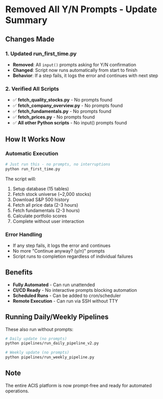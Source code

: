 # Removed All Y/N Prompts - Update Summary

## Changes Made

### 1. Updated run_first_time.py
- **Removed**: All `input()` prompts asking for Y/N confirmation
- **Changed**: Script now runs automatically from start to finish
- **Behavior**: If a step fails, it logs the error and continues with next step

### 2. Verified All Scripts
- ✅ **fetch_quality_stocks.py** - No prompts found
- ✅ **fetch_company_overview.py** - No prompts found  
- ✅ **fetch_fundamentals.py** - No prompts found
- ✅ **fetch_prices.py** - No prompts found
- ✅ **All other Python scripts** - No input() prompts found

## How It Works Now

### Automatic Execution
```bash
# Just run this - no prompts, no interruptions
python run_first_time.py
```

The script will:
1. Setup database (15 tables)
2. Fetch stock universe (~2,000 stocks)
3. Download S&P 500 history
4. Fetch all price data (2-3 hours)
5. Fetch fundamentals (2-3 hours)
6. Calculate portfolio scores
7. Complete without user interaction

### Error Handling
- If any step fails, it logs the error and continues
- No more "Continue anyway? (y/n)" prompts
- Script runs to completion regardless of individual failures

## Benefits
- **Fully Automated** - Can run unattended
- **CI/CD Ready** - No interactive prompts blocking automation
- **Scheduled Runs** - Can be added to cron/scheduler
- **Remote Execution** - Can run via SSH without TTY

## Running Daily/Weekly Pipelines
These also run without prompts:
```bash
# Daily update (no prompts)
python pipelines/run_daily_pipeline_v2.py

# Weekly update (no prompts)  
python pipelines/run_weekly_pipeline.py
```

## Note
The entire ACIS platform is now prompt-free and ready for automated operations.